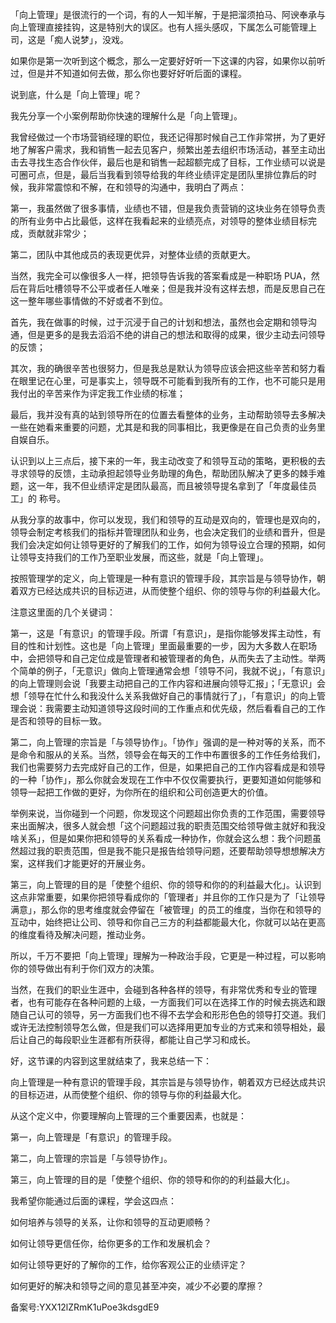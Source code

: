 「向上管理」是很流行的一个词，有的人一知半解，于是把溜须拍马、阿谀奉承与向上管理直接挂钩，这是特别大的误区。也有人摇头感叹，下属怎么可能管理上司，这是「痴人说梦」，没戏。

如果你是第一次听到这个概念，那么一定要好好听一下这课的内容，如果你以前听过，但是并不知道如何去做，那么你也要好好听后面的课程。

说到底，什么是「向上管理」呢？

我先分享一个小案例帮助你快速的理解什么是「向上管理」。

我曾经做过一个市场营销经理的职位，我还记得那时候自己工作非常拼，为了更好地了解客户需求，我和销售一起去见客户，频繁出差去组织市场活动，甚至主动出击去寻找生态合作伙伴，最后也是和销售一起超额完成了目标，工作业绩可以说是可圈可点，但是，最后当我看到领导给我的年终业绩评定是团队里排位靠后的时候，我非常震惊和不解，在和领导的沟通中，我明白了两点：

第一，我虽然做了很多事情，业绩也不错，但是我负责营销的这块业务在领导负责的所有业务中占比最低，这样在我看起来的业绩亮点，对领导的整体业绩目标完成，贡献就非常少；

第二，团队中其他成员的表现更优异，对整体业绩的贡献更大。

当然，我完全可以像很多人一样，把领导告诉我的答案看成是一种职场 PUA，然后在背后吐槽领导不公平或者任人唯亲；但是我并没有这样去想，而是反思自己在这一整年哪些事情做的不好或者不到位。

首先，我在做事的时候，过于沉浸于自己的计划和想法，虽然也会定期和领导沟通，但是更多的是我去滔滔不绝的讲自己的想法和取得的成果，很少主动去问领导的反馈；

其次，我的确很辛苦也很努力，但是我总是默认为领导应该会把这些辛苦和努力看在眼里记在心里，可是事实上，领导既不可能看到我所有的工作，也不可能只是用我付出的辛苦来作为评定我工作业绩的标准；

最后，我并没有真的站到领导所在的位置去看整体的业务，主动帮助领导去多解决一些在她看来重要的问题，尤其是和我的同事相比，我更像是在自己负责的业务里自娱自乐。

认识到以上三点后，接下来的一年，我主动改变了和领导互动的策略，更积极的去寻求领导的反馈，主动承担起领导业务助理的角色，帮助团队解决了更多的棘手难题，这一年，我不但业绩评定是团队最高，而且被领导提名拿到了「年度最佳员工」的 称号。

从我分享的故事中，你可以发现，我们和领导的互动是双向的，管理也是双向的，领导会制定考核我们的指标并管理团队和业务，也会决定我们的业绩和晋升，但是我们会决定如何让领导更好的了解我们的工作，如何为领导设立合理的预期，如何让领导支持我们的工作乃至职业发展，而这些，就是「向上管理」。

按照管理学的定义，向上管理是一种有意识的管理手段，其宗旨是与领导协作，朝着双方已经达成共识的目标迈进，从而使整个组织、你的领导与你的利益最大化。

注意这里面的几个关键词：

第一，这是「有意识」的管理手段。所谓「有意识」，是指你能够发挥主动性，有目的性和计划性。这也是「向上管理」里面最重要的一步，因为大多数人在职场中，会把领导和自己定位成是管理者和被管理者的角色，从而失去了主动性。举两个简单的例子，「无意识」做向上管理通常会想「领导不问，我就不说」，「有意识」的向上管理则会说「我要主动把自己的工作内容和进展向领导汇报」；「无意识」会想「领导在忙什么和我没什么关系我做好自己的事情就行了」，「有意识」的向上管理会说：我需要主动知道领导这段时间的工作重点和优先级，然后看看自己的工作是否和领导的目标一致。

第二，向上管理的宗旨是「与领导协作」。「协作」强调的是一种对等的关系，而不是命令和服从的关系。当然，领导会在每天的工作中布置很多的工作任务给我们，我们也需要努力去完成好自己的工作，但是，如果把自己的工作内容看成是和领导的一种「协作」，那么你就会发现在工作中不仅仅需要执行，更要知道如何能够和领导一起把工作做的更好，为你所在的组织和公司创造更大的价值。

举例来说，当你碰到一个问题，你发现这个问题超出你负责的工作范围，需要领导来出面解决，很多人就会想「这个问题超过我的职责范围交给领导做主就好和我没啥关系」，但是如果你把和领导的关系看成一种协作，你就会这么想：我个问题虽然超过我的职责范围，但是我不能只是报告给领导问题，还要帮助领导想想解决方案，这样我们才能更好的开展业务。

第三，向上管理的目的是「使整个组织、你的领导和你的的利益最大化」。认识到这点非常重要，如果你把领导看成你的「管理者」并且你的工作只是为了「让领导满意」，那么你的思考维度就会停留在「被管理」的员工的维度，当你在和领导的互动中，始终把让公司、领导和你自己三方的利益都能最大化，你就可以站在更高的维度看待及解决问题，推动业务。

所以，千万不要把「向上管理」理解为一种政治手段，它更是一种过程，可以影响你的领导做出有利于你们双方的决策。

当然，在我们的职业生涯中，会碰到各种各样的领导，有非常优秀和专业的管理者，也有可能存在各种问题的上级，一方面我们可以在选择工作的时候去挑选和跟随自己认可的领导，另一方面我们也不得不去学会和形形色色的领导打交道。我们或许无法控制领导怎么做，但是我们可以选择用更加专业的方式来和领导相处，最后让自己的每段职业生涯都有所获得，都能让自己学习和成长。

好，这节课的内容到这里就结束了，我来总结一下：

向上管理是一种有意识的管理手段，其宗旨是与领导协作，朝着双方已经达成共识的目标迈进，从而使整个组织、你的领导与你的利益最大化。

从这个定义中，你要理解向上管理的三个重要因素，也就是：

第一，向上管理是「有意识」的管理手段。

第二，向上管理的宗旨是「与领导协作」。

第三，向上管理的目的是「使整个组织、你的领导和你的的利益最大化」。

我希望你能通过后面的课程，学会这四点：

如何培养与领导的关系，让你和领导的互动更顺畅？

如何让领导更信任你，给你更多的工作和发展机会？

如何让领导更好的了解你的工作，给你客观公正的业绩评定？

如何更好的解决和领导之间的意见甚至冲突，减少不必要的摩擦？

备案号:YXX12lZRmK1uPoe3kdsgdE9
